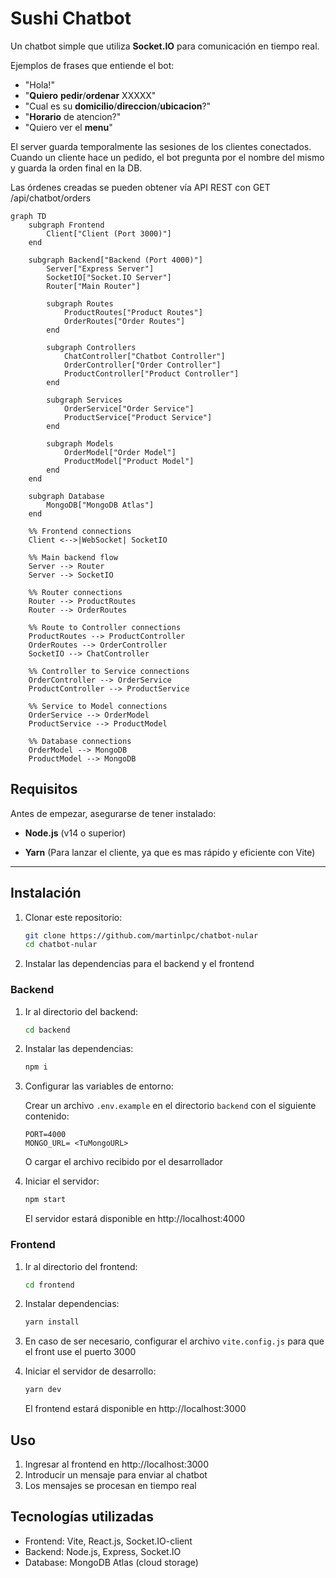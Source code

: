 # Sushi Chatbot

Un chatbot simple que utiliza **Socket.IO** para comunicación en tiempo real.

Ejemplos de frases que entiende el bot:

-   "Hola!"
-   "**Quiero** **pedir**/**ordenar** XXXXX"
-   "Cual es su **domicilio**/**direccion**/**ubicacion**?"
-   "**Horario** de atencion?"
-   "Quiero ver el **menu**"

El server guarda temporalmente las sesiones de los clientes conectados.
Cuando un cliente hace un pedido, el bot pregunta por el nombre del mismo y guarda la orden final en la DB.

Las órdenes creadas se pueden obtener vía API REST con GET /api/chatbot/orders

```mermaid
graph TD
    subgraph Frontend
        Client["Client (Port 3000)"]
    end

    subgraph Backend["Backend (Port 4000)"]
        Server["Express Server"]
        SocketIO["Socket.IO Server"]
        Router["Main Router"]

        subgraph Routes
            ProductRoutes["Product Routes"]
            OrderRoutes["Order Routes"]
        end

        subgraph Controllers
            ChatController["Chatbot Controller"]
            OrderController["Order Controller"]
            ProductController["Product Controller"]
        end

        subgraph Services
            OrderService["Order Service"]
            ProductService["Product Service"]
        end

        subgraph Models
            OrderModel["Order Model"]
            ProductModel["Product Model"]
        end
    end

    subgraph Database
        MongoDB["MongoDB Atlas"]
    end

    %% Frontend connections
    Client <-->|WebSocket| SocketIO

    %% Main backend flow
    Server --> Router
    Server --> SocketIO

    %% Router connections
    Router --> ProductRoutes
    Router --> OrderRoutes

    %% Route to Controller connections
    ProductRoutes --> ProductController
    OrderRoutes --> OrderController
    SocketIO --> ChatController

    %% Controller to Service connections
    OrderController --> OrderService
    ProductController --> ProductService

    %% Service to Model connections
    OrderService --> OrderModel
    ProductService --> ProductModel

    %% Database connections
    OrderModel --> MongoDB
    ProductModel --> MongoDB
```

## Requisitos

Antes de empezar, asegurarse de tener instalado:

-   **Node.js** (v14 o superior)

-   **Yarn** (Para lanzar el cliente, ya que es mas rápido y eficiente con Vite)

---

## Instalación

1. Clonar este repositorio:

    ```bash
    git clone https://github.com/martinlpc/chatbot-nular
    cd chatbot-nular
    ```

2. Instalar las dependencias para el backend y el frontend

### Backend

1. Ir al directorio del backend:

    ```bash
    cd backend
    ```

2. Instalar las dependencias:

    ```bash
    npm i
    ```

3. Configurar las variables de entorno:

    Crear un archivo `.env.example` en el directorio `backend` con el siguiente contenido:

    ```
    PORT=4000
    MONGO_URL= <TuMongoURL>
    ```

    O cargar el archivo recibido por el desarrollador

4. Iniciar el servidor:

    ```bash
    npm start
    ```

    El servidor estará disponible en http://localhost:4000

### Frontend

1. Ir al directorio del frontend:
    ```bash
    cd frontend
    ```
2. Instalar dependencias:
    ```bash
    yarn install
    ```
3. En caso de ser necesario, configurar el archivo `vite.config.js` para que el front use el puerto 3000

4. Iniciar el servidor de desarrollo:
    ```bash
    yarn dev
    ```
    El frontend estará disponible en http://localhost:3000

## Uso

1. Ingresar al frontend en http://localhost:3000
2. Introducir un mensaje para enviar al chatbot
3. Los mensajes se procesan en tiempo real

## Tecnologías utilizadas

-   Frontend: Vite, React.js, Socket.IO-client
-   Backend: Node.js, Express, Socket.IO
-   Database: MongoDB Atlas (cloud storage)
